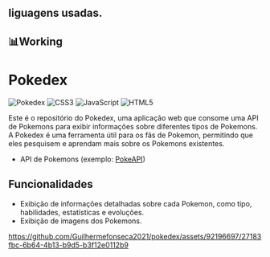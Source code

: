 <h2>liguagens usadas. </h2>
<h2>📊Working </h2>


# Pokedex

![Pokedex](pokedex.png)
![CSS3](https://img.shields.io/badge/css3-%231572B6.svg?style=for-the-badge&logo=css3&logoColor=white) ![JavaScript](https://img.shields.io/badge/javascript-%23323330.svg?style=for-the-badge&logo=javascript&logoColor=%23F7DF1E) ![HTML5](https://img.shields.io/badge/html5-%23E34F26.svg?style=for-the-badge&logo=html5&logoColor=white)

Este é o repositório do Pokedex, uma aplicação web que consome uma API de Pokemons para exibir informações sobre diferentes tipos de Pokemons. A Pokedex é uma ferramenta útil para os fãs de Pokemon, permitindo que eles pesquisem e aprendam mais sobre os Pokemons existentes.
- API de Pokemons (exemplo: [PokeAPI](https://pokeapi.co/))

## Funcionalidades

- Exibição de informações detalhadas sobre cada Pokemon, como tipo, habilidades, estatísticas e evoluções.
- Exibição de imagens dos Pokemons.


https://github.com/Guilhermefonseca2021/pokedex/assets/92196697/27183fbc-6b64-4b13-b9d5-b3f12e0112b9
